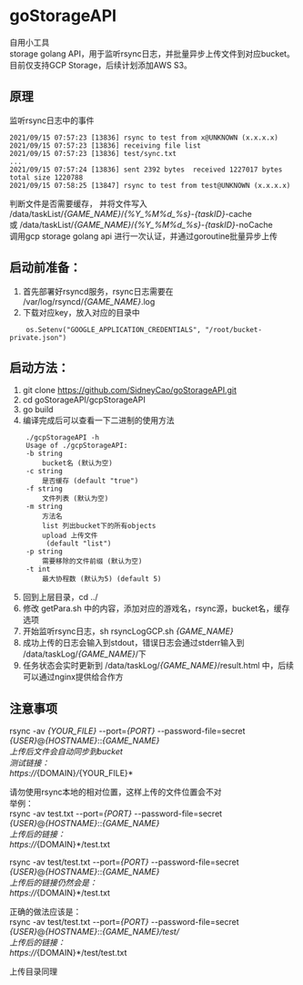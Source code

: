 # goStorageAPI  
自用小工具  
storage golang API，用于监听rsync日志，并批量异步上传文件到对应bucket。  
目前仅支持GCP Storage，后续计划添加AWS S3。

## 原理
监听rsync日志中的事件  
```
2021/09/15 07:57:23 [13836] rsync to test from x@UNKNOWN (x.x.x.x)
2021/09/15 07:57:23 [13836] receiving file list
2021/09/15 07:57:23 [13836] test/sync.txt
...
2021/09/15 07:57:24 [13836] sent 2392 bytes  received 1227017 bytes  total size 1220788
2021/09/15 07:58:25 [13847] rsync to test from test@UNKNOWN (x.x.x.x)
```
判断文件是否需要缓存，
并将文件写入  
/data/taskList/*{GAME_NAME}*/*{%Y_%M%d_%s}*-*{taskID}*-cache  
或 /data/taskList/*{GAME_NAME}*/*{%Y_%M%d_%s}*-*{taskID}*-noCache  
调用gcp storage golang api 进行一次认证，并通过goroutine批量异步上传  

## 启动前准备：
1. 首先部署好rsyncd服务，rsync日志需要在 /var/log/rsyncd/*{GAME_NAME}*.log  
2. 下载对应key，放入对应的目录中  
```
    os.Setenv("GOOGLE_APPLICATION_CREDENTIALS", "/root/bucket-private.json")
```

## 启动方法：  
1. git clone https://github.com/SidneyCao/goStorageAPI.git  
2. cd goStorageAPI/gcpStorageAPI
3. go build  
4. 编译完成后可以查看一下二进制的使用方法
```
    ./gcpStorageAPI -h
    Usage of ./gcpStorageAPI:
    -b string
    	bucket名 (默认为空)
    -c string
    	是否缓存 (default "true")
    -f string
    	文件列表 (默认为空)
    -m string
    	方法名
    	list 列出bucket下的所有objects
    	upload 上传文件
    	 (default "list")
    -p string
    	需要移除的文件前缀 (默认为空)
    -t int
    	最大协程数 (默认为5) (default 5)
```
5. 回到上层目录，cd ../
6. 修改 getPara.sh 中的内容，添加对应的游戏名，rsync源，bucket名，缓存选项
7. 开始监听rsync日志，sh rsyncLogGCP.sh *{GAME_NAME}*
8. 成功上传的日志会输入到stdout，错误日志会通过stderr输入到 /data/taskLog/*{GAME_NAME}*/下
9. 任务状态会实时更新到 /data/taskLog/*{GAME_NAME}*/result.html 中，后续可以通过nginx提供给合作方

## 注意事项  

rsync -av *{YOUR_FILE}* --port=*{PORT}* --password-file=secret *{USER}*@*{HOSTNAME}*::*{GAME_NAME}  
上传后文件会自动同步到bucket  
测试链接：  
https://*{DOMAIN}*/*{YOUR_FILE}*  

请勿使用rsync本地的相对位置，这样上传的文件位置会不对  
举例：  
rsync -av test.txt --port=*{PORT}* --password-file=secret *{USER}*@*{HOSTNAME}*::*{GAME_NAME}  
上传后的链接：  
https://*{DOMAIN}*/test.txt  

rsync -av test/test.txt --port=*{PORT}* --password-file=secret *{USER}*@*{HOSTNAME}*::*{GAME_NAME}  
上传后的链接仍然会是：  
https://*{DOMAIN}*/test.txt  


正确的做法应该是：  
rsync -av test/test.txt --port=*{PORT}* --password-file=secret *{USER}*@*{HOSTNAME}*::*{GAME_NAME}/test/   
上传后的链接：  
https://*{DOMAIN}*/test/test.txt  


上传目录同理